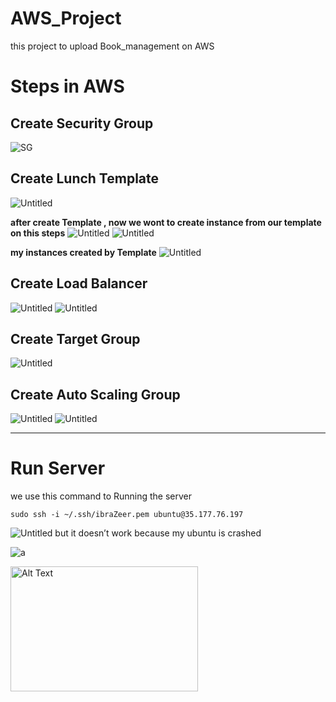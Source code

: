 # AWS_Project
this project to upload Book_management on AWS

# Steps in AWS
## Create Security Group
![SG](https://github.com/IbrahimZeer/AWS_Project/assets/137792310/7506ac95-733f-4c91-8471-e609b99731b7)

## Create  Lunch Template 
![Untitled](https://s3-us-west-2.amazonaws.com/secure.notion-static.com/cbb69911-3ef7-4e65-a6f7-720a7acf74c2/Untitled.png)

**after create Template , now we wont to create instance from our template on this steps**
![Untitled](https://s3-us-west-2.amazonaws.com/secure.notion-static.com/56345f77-1c3b-478b-8e38-625bd5685c92/Untitled.png)
![Untitled](https://s3-us-west-2.amazonaws.com/secure.notion-static.com/31798da1-ade8-4ea6-8592-eb719848142a/Untitled.png)

**my instances created by Template**
![Untitled](https://s3-us-west-2.amazonaws.com/secure.notion-static.com/9c09e08c-8055-4c83-bee8-658540497211/Untitled.png)

## Create Load Balancer
![Untitled](https://s3-us-west-2.amazonaws.com/secure.notion-static.com/ac475a80-5f5a-4370-b1fb-018fd27a8aaa/Untitled.png)
![Untitled](https://s3-us-west-2.amazonaws.com/secure.notion-static.com/deef3dc3-1b63-4c85-9599-7dc925732583/Untitled.png)

## Create Target Group
![Untitled](https://s3-us-west-2.amazonaws.com/secure.notion-static.com/8783a08a-2180-4439-b55c-b76faff8b8f0/Untitled.png)

## Create Auto Scaling Group
![Untitled](https://s3-us-west-2.amazonaws.com/secure.notion-static.com/5978fca7-69d0-4ddb-b6a8-e65507ba70fa/Untitled.png)
![Untitled](https://s3-us-west-2.amazonaws.com/secure.notion-static.com/9fa1b48d-83f4-4972-beaf-a0fe5e1aee89/Untitled.png)

---

# Run Server
we use this command to Running the server
```
sudo ssh -i ~/.ssh/ibraZeer.pem ubuntu@35.177.76.197
```
![Untitled](https://s3-us-west-2.amazonaws.com/secure.notion-static.com/c2f4965b-7f7e-4f7f-b2f7-afc7df9dbb79/Untitled.png)
but it doesn’t work because my ubuntu is crashed

![a](https://s3-us-west-2.amazonaws.com/secure.notion-static.com/c2f4965b-7f7e-4f7f-b2f7-afc7df9dbb79/Untitled.png)


<img src="[image.jpg](https://s3-us-west-2.amazonaws.com/secure.notion-static.com/c2f4965b-7f7e-4f7f-b2f7-afc7df9dbb79/Untitled.png)https://s3-us-west-2.amazonaws.com/secure.notion-static.com/c2f4965b-7f7e-4f7f-b2f7-afc7df9dbb79/Untitled.png" alt="Alt Text" width="300" height="200" />
